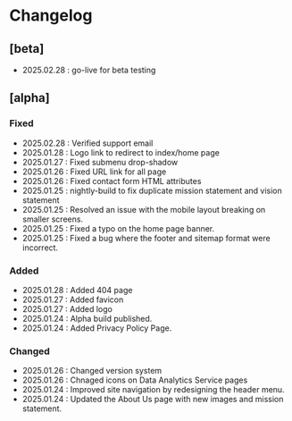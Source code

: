 # Changelog  

## [beta]
- 2025.02.28 : go-live for beta testing
## [alpha]
### Fixed
- 2025.02.28 : Verified support email 
- 2025.01.28 : Logo link to redirect to index/home page
- 2025.01.27 : Fixed submenu drop-shadow
- 2025.01.26 : Fixed URL link for all page
- 2025.01.26 : Fixed contact form HTML attributes
- 2025.01.25 : nightly-build to fix duplicate mission statement and vision statement
- 2025.01.25 : Resolved an issue with the mobile layout breaking on smaller screens.  
- 2025.01.25 : Fixed a typo on the home page banner. 
- 2025.01.25 : Fixed a bug where the footer and sitemap format were incorrect.

### Added
- 2025.01.28 : Added 404 page
- 2025.01.27 : Added favicon
- 2025.01.27 : Added logo
- 2025.01.24 : Alpha build published.
- 2025.01.24 : Added Privacy Policy Page.

### Changed
- 2025.01.26 : Changed version system
- 2025.01.26 : Chnaged icons on Data Analytics Service pages
- 2025.01.24 : Improved site navigation by redesigning the header menu.  
- 2025.01.24 : Updated the About Us page with new images and mission statement.